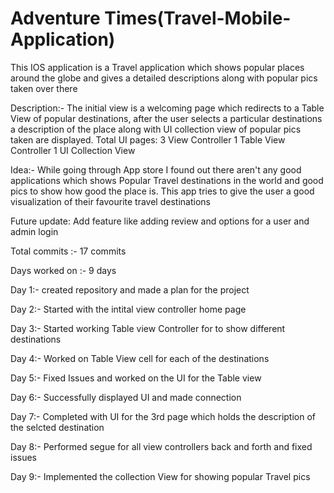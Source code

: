 # Adventure Times(Travel-Mobile-Application)
This IOS application is a Travel application which shows popular places around the globe and gives a detailed descriptions along with popular pics taken over there

Description:-
The initial view is a welcoming page which redirects to a Table View of popular destinations, after the user selects a particular destinations a description of the place along with UI collection view of popular pics taken are displayed.
Total UI pages:
3 View Controller
1 Table View Controller
1 UI Collection View

Idea:- While going through App store I found out there aren't any good applications which shows Popular Travel destinations in the world and good pics to show how good the place is.
This app tries to give the user a good visualization of their favourite travel destinations

Future update: Add feature like adding review and options for a user and admin login

Total commits :- 17 commits

Days worked on :- 9 days

Day 1:- created repository and made a plan for the project

Day 2:- Started with the intital view controller home page

Day 3:- Started working Table view Controller for to show different destinations

Day 4:- Worked on Table View cell for each of the destinations

Day 5:- Fixed Issues and worked on the UI for the Table view 

Day 6:-  Successfully displayed UI and made connection

Day 7:-  Completed with UI for the 3rd page which holds the description of the selcted destination

Day 8:-  Performed segue for all view controllers back and forth and fixed issues

Day 9:- Implemented the collection View for showing popular Travel pics

